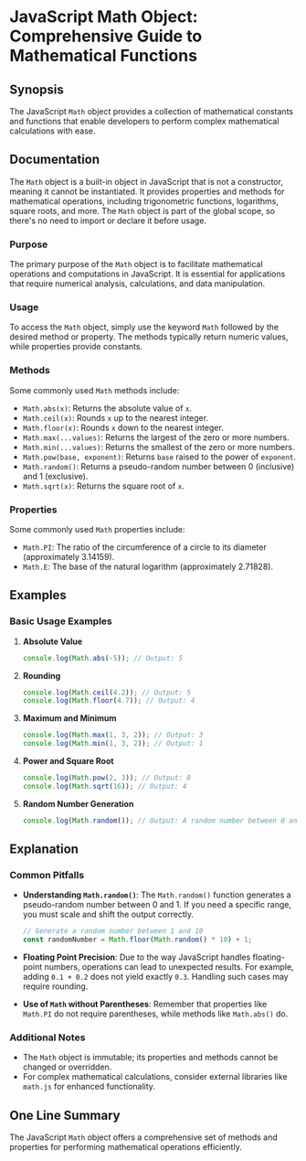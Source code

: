 <!--
Meta Description: # JavaScript Math Object: Comprehensive Guide to Mathematical Functions ## Synopsis The JavaScript `Math` object provides a collection of mathematical...
Meta Keywords: math, javascript, random, object, output
-->

# JavaScript Math Object: Comprehensive Guide to Mathematical Functions

## Synopsis
The JavaScript `Math` object provides a collection of mathematical constants and functions that enable developers to perform complex mathematical calculations with ease.

## Documentation
The `Math` object is a built-in object in JavaScript that is not a constructor, meaning it cannot be instantiated. It provides properties and methods for mathematical operations, including trigonometric functions, logarithms, square roots, and more. The `Math` object is part of the global scope, so there's no need to import or declare it before usage.

### Purpose
The primary purpose of the `Math` object is to facilitate mathematical operations and computations in JavaScript. It is essential for applications that require numerical analysis, calculations, and data manipulation.

### Usage
To access the `Math` object, simply use the keyword `Math` followed by the desired method or property. The methods typically return numeric values, while properties provide constants.

### Methods
Some commonly used `Math` methods include:
- `Math.abs(x)`: Returns the absolute value of `x`.
- `Math.ceil(x)`: Rounds `x` up to the nearest integer.
- `Math.floor(x)`: Rounds `x` down to the nearest integer.
- `Math.max(...values)`: Returns the largest of the zero or more numbers.
- `Math.min(...values)`: Returns the smallest of the zero or more numbers.
- `Math.pow(base, exponent)`: Returns `base` raised to the power of `exponent`.
- `Math.random()`: Returns a pseudo-random number between 0 (inclusive) and 1 (exclusive).
- `Math.sqrt(x)`: Returns the square root of `x`.

### Properties
Some commonly used `Math` properties include:
- `Math.PI`: The ratio of the circumference of a circle to its diameter (approximately 3.14159).
- `Math.E`: The base of the natural logarithm (approximately 2.71828).

## Examples
### Basic Usage Examples
1. **Absolute Value**
   ```javascript
   console.log(Math.abs(-5)); // Output: 5
   ```

2. **Rounding**
   ```javascript
   console.log(Math.ceil(4.2)); // Output: 5
   console.log(Math.floor(4.7)); // Output: 4
   ```

3. **Maximum and Minimum**
   ```javascript
   console.log(Math.max(1, 3, 2)); // Output: 3
   console.log(Math.min(1, 3, 2)); // Output: 1
   ```

4. **Power and Square Root**
   ```javascript
   console.log(Math.pow(2, 3)); // Output: 8
   console.log(Math.sqrt(16)); // Output: 4
   ```

5. **Random Number Generation**
   ```javascript
   console.log(Math.random()); // Output: A random number between 0 and 1
   ```

## Explanation
### Common Pitfalls
- **Understanding `Math.random()`**: The `Math.random()` function generates a pseudo-random number between 0 and 1. If you need a specific range, you must scale and shift the output correctly.
  
  ```javascript
  // Generate a random number between 1 and 10
  const randomNumber = Math.floor(Math.random() * 10) + 1;
  ```

- **Floating Point Precision**: Due to the way JavaScript handles floating-point numbers, operations can lead to unexpected results. For example, adding `0.1 + 0.2` does not yield exactly `0.3`. Handling such cases may require rounding.

- **Use of `Math` without Parentheses**: Remember that properties like `Math.PI` do not require parentheses, while methods like `Math.abs()` do.

### Additional Notes
- The `Math` object is immutable; its properties and methods cannot be changed or overridden.
- For complex mathematical calculations, consider external libraries like `math.js` for enhanced functionality.

## One Line Summary
The JavaScript `Math` object offers a comprehensive set of methods and properties for performing mathematical operations efficiently.